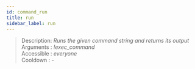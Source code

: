 ```yaml
---
id: command_run
title: run
sidebar_label: run
---
```


> Description: _Runs the given command string and returns its output_<br />
> Arguments  : _!exec\_command_<br />
> Accessible : _everyone_<br />
> Cooldown   : _-_<br />